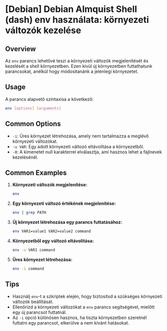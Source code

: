 # [Debian] Debian Almquist Shell (dash) env használata: környezeti változók kezelése

## Overview
Az `env` parancs lehetővé teszi a környezeti változók megjelenítését és kezelését a shell környezetben. Ezen kívül új környezetben futtathatunk parancsokat, anélkül hogy módosítanánk a jelenlegi környezetet.

## Usage
A parancs alapvető szintaxisa a következő:

```bash
env [options] [arguments]
```

## Common Options
- `-i`: Üres környezet létrehozása, amely nem tartalmazza a meglévő környezeti változókat.
- `-u VAR`: Egy adott környezeti változó eltávolítása a környezetből.
- `-0`: A kimenetet null karakterrel elválasztja, ami hasznos lehet a fájlnevek kezelésénél.

## Common Examples
1. **Környezeti változók megjelenítése:**
   ```bash
   env
   ```

2. **Egy környezeti változó értékének megjelenítése:**
   ```bash
   env | grep PATH
   ```

3. **Új környezet létrehozása egy parancs futtatásához:**
   ```bash
   env VAR1=value1 VAR2=value2 command
   ```

4. **Környezetből egy változó eltávolítása:**
   ```bash
   env -u VAR1 command
   ```

5. **Üres környezet létrehozása:**
   ```bash
   env -i command
   ```

## Tips
- Használj `env`-t a szkriptek elején, hogy biztosítsd a szükséges környezeti változók beállítását.
- Ellenőrizd a környezeti változókat a `env` parancs segítségével, mielőtt egy új parancsot futtatnál.
- Az `-i` opció különösen hasznos, ha tiszta környezetben szeretnél futtatni egy parancsot, elkerülve a nem kívánt hatásokat.